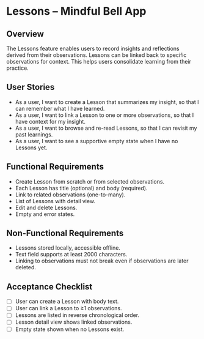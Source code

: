# Lessons – Mindful Bell App

## Overview
The Lessons feature enables users to record insights and reflections derived
from their observations. Lessons can be linked back to specific observations
for context. This helps users consolidate learning from their practice.

## User Stories
- As a user, I want to create a Lesson that summarizes my insight, so that I can remember what I have learned.
- As a user, I want to link a Lesson to one or more observations, so that I have context for my insight.
- As a user, I want to browse and re-read Lessons, so that I can revisit my past learnings.
- As a user, I want to see a supportive empty state when I have no Lessons yet.

## Functional Requirements
- Create Lesson from scratch or from selected observations.
- Each Lesson has title (optional) and body (required).
- Link to related observations (one-to-many).
- List of Lessons with detail view.
- Edit and delete Lessons.
- Empty and error states.

## Non-Functional Requirements
- Lessons stored locally, accessible offline.
- Text field supports at least 2000 characters.
- Linking to observations must not break even if observations are later deleted.

## Acceptance Checklist
- [ ] User can create a Lesson with body text.
- [ ] User can link a Lesson to ≥1 observations.
- [ ] Lessons are listed in reverse chronological order.
- [ ] Lesson detail view shows linked observations.
- [ ] Empty state shown when no Lessons exist.
